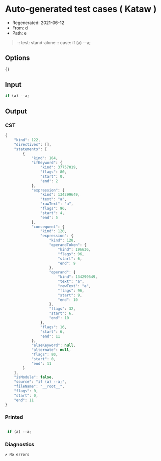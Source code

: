 # Auto-generated test cases ( Kataw )
- Regenerated: 2021-06-12
- From: d
- Path: e
> :: test: stand-alone
> :: case: if (a) --a;
## Options

`````js
{}
`````
## Input

`````js
if (a) --a;
`````
## Output

### CST

```javascript
{
    "kind": 122,
    "directives": [],
    "statements": [
        {
            "kind": 164,
            "ifKeyword": {
                "kind": 37757019,
                "flags": 80,
                "start": 0,
                "end": 2
            },
            "expression": {
                "kind": 134299649,
                "text": "a",
                "rawText": "a",
                "flags": 96,
                "start": 4,
                "end": 5
            },
            "consequent": {
                "kind": 120,
                "expression": {
                    "kind": 128,
                    "operandToken": {
                        "kind": 196636,
                        "flags": 96,
                        "start": 6,
                        "end": 9
                    },
                    "operand": {
                        "kind": 134299649,
                        "text": "a",
                        "rawText": "a",
                        "flags": 96,
                        "start": 9,
                        "end": 10
                    },
                    "flags": 32,
                    "start": 6,
                    "end": 10
                },
                "flags": 16,
                "start": 6,
                "end": 11
            },
            "elseKeyword": null,
            "alternate": null,
            "flags": 80,
            "start": 0,
            "end": 11
        }
    ],
    "isModule": false,
    "source": "if (a) --a;",
    "fileName": "__root__",
    "flags": 0,
    "start": 0,
    "end": 11
}
```

### Printed

```javascript

 if (a) --a; 
```

### Diagnostics

```javascript
✔ No errors
```

